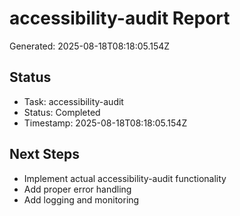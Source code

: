 # accessibility-audit Report

Generated: 2025-08-18T08:18:05.154Z

## Status
- Task: accessibility-audit
- Status: Completed
- Timestamp: 2025-08-18T08:18:05.154Z

## Next Steps
- Implement actual accessibility-audit functionality
- Add proper error handling
- Add logging and monitoring

